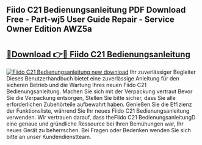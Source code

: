 ## Fiido C21 Bedienungsanleitung PDF Download Free - Part-wj5 User Guide Repair - Service Owner Edition AWZ5a

# <h2><a href="http://df37t7h.blite.top/?on=Fiido+C21+Bedienungsanleitung">🔗Download 👉🔴 Fiido C21 Bedienungsanleitung</a></h2>

[![Fiido C21 Bedienungsanleitung new download](https://i.imgur.com/lujVjoI.png)](http://df37t7h.blite.top/?on=Fiido+C21+Bedienungsanleitung)
Ihr zuverlässiger Begleiter Dieses Benutzerhandbuch bietet eine zuverlässige Anleitung für den sicheren Betrieb und die Wartung Ihres neuen Fiido C21 Bedienungsanleitung. Machen Sie sich mit der Verpackung vertraut Bevor Sie die Verpackung entsorgen, Stellen Sie bitte sicher, dass Sie alle erforderlichen Zubehörteile aufbewahrt haben. Genießen Sie die Effizienz der Funktionsliste, während Sie Ihr neues Fiido C21 Bedienungsanleitung verwenden. Wir vertrauen darauf, dass theFiido C21 BedienungsanleitungD eine genaue und gründliche Ressource bei Ihren Bemühungen war, Ihr neues Gerät zu beherrschen. Bei Fragen oder Bedenken wenden Sie sich bitte an unser Kundendienstteam.
